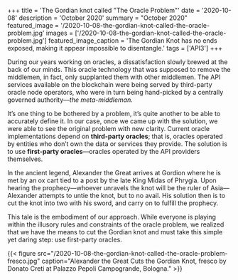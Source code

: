 +++
title = 'The Gordian knot called "The Oracle Problem"'
date = '2020-10-08'
description = 'October 2020'
summary = "October 2020"
featured_image = '/2020-10-08-the-gordian-knot-called-the-oracle-problem.jpg'
images = ['/2020-10-08-the-gordian-knot-called-the-oracle-problem.jpg']
featured_image_caption = 'The Gordian Knot has no ends exposed, making it appear impossible to disentangle.'
tags = ['API3']
+++

During our years working on oracles, a dissatisfaction slowly brewed at the back of our minds.
This oracle technology that was supposed to remove the middlemen, in fact, only supplanted them with other middlemen.
The API services available on the blockchain were being served by third-party oracle node operators, who were in turn being hand-picked by a centrally governed authority—_the meta-middleman._

It’s one thing to be bothered by a problem, it’s quite another to be able to accurately define it.
In our case, once we came up with the solution, we were able to see the original problem with new clarity.
Current oracle implementations depend on **third-party oracles**;
that is, oracles operated by entities who don’t own the data or services they provide.
The solution is to use **first-party oracles**—oracles operated by the API providers themselves.

In the ancient legend, Alexander the Great arrives at Gordion where he is met by an ox cart tied to a post by the late King Midas of Phrygia.
Upon hearing the prophecy—whoever unravels the knot will be the ruler of Asia—Alexander attempts to untie the knot, but to no avail.
His solution then is to cut the knot into two with his sword, and carry on to fulfill the prophecy.

This tale is the embodiment of our approach.
While everyone is playing within the illusory rules and constraints of the oracle problem, we realized that we have the means to cut the Gordian knot and must take this simple yet daring step:
use first-party oracles.

{{< figure src="/2020-10-08-the-gordian-knot-called-the-oracle-problem-fresco.jpg" caption="Alexander the Great Cuts the Gordian Knot, fresco by Donato Creti at Palazzo Pepoli Campogrande, Bologna." >}}
